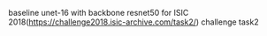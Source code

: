 baseline unet-16 with backbone resnet50 for ISIC 2018(https://challenge2018.isic-archive.com/task2/) challenge task2

